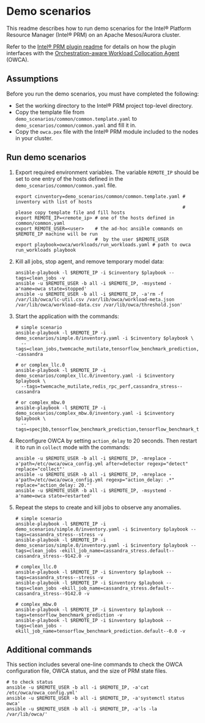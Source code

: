 # Demo scenarios

This readme describes how to run demo scenarios for the Intel® Platform
Resource Manager (Intel® PRM) on an Apache Mesos/Aurora cluster.

Refer to the [Intel® PRM plugin readme](https://github.com/intel/platform-resource-manager/blob/master/prm/README.md)
for details on how the plugin interfaces with the
[Orchestration-aware Workload Collocation Agent](https://github.com/intel/owca) (OWCA).

## Assumptions

Before you run the demo scenarios, you must have completed the following:

*   Set the working directory to the Intel® PRM project top-level directory.
*   Copy the template file from `demo_scenarios/common/common.template.yaml`
    to `demo_scenarios/common/common.yaml` and fill it in.
*   Copy the `owca.pex` file with the Intel® PRM module included to the nodes
    in your cluster.

## Run demo scenarios

1. Export required environment variables. The variable `REMOTE_IP` should be
   set to one entry of the hosts defined in the `demo_scenarios/common/common.yaml` file.

    ```
    export cinventory=demo_scenarios/common/common.template.yaml # inventory with list of hosts
                                                                 #  please copy template file and fill hosts
    export REMOTE_IP=<remote_ip> # one of the hosts defined in common/common.yaml
    export REMOTE_USER=<user>    # the ad-hoc ansible commands on $REMOTE_IP machine will be run
                                 #  by the user $REMOTE_USER
    export playbook=owca/workloads/run_workloads.yaml # path to owca run_workloads playbook
    ```

2. Kill all jobs, stop agent, and remove temporary model data:

    ```
    ansible-playbook -l $REMOTE_IP -i $cinventory $playbook --tags=clean_jobs -v
    ansible -u $REMOTE_USER -b all -i $REMOTE_IP, -msystemd -a'name=owca state=stopped'
    ansible -u $REMOTE_USER -b all -i $REMOTE_IP, -a'rm -f /var/lib/owca/lc-util.csv /var/lib/owca/workload-meta.json /var/lib/owca/workload-data.csv /var/lib/owca/threshold.json'
    ```

3. Start the application with the commands:

    ```
    # simple scenario
    ansible-playbook -l $REMOTE_IP -i demo_scenarios/simple.0/inventory.yaml -i $cinventory $playbook \
      --tags=clean_jobs,twemcache_mutilate,tensorflow_benchmark_prediction,cassandra_stress--cassandra

    # or complex_llc.0
    ansible-playbook -l $REMOTE_IP -i demo_scenarios/complex_llc.0/inventory.yaml -i $cinventory $playbook \
      --tags=twemcache_mutilate,redis_rpc_perf,cassandra_stress--cassandra

    # or complex_mbw.0
    ansible-playbook -l $REMOTE_IP -i demo_scenarios/complex_mbw.0/inventory.yaml -i $cinventory $playbook \
      --tags=specjbb,tensorflow_benchmark_prediction,tensorflow_benchmark_training,cassandra_stress
    ```

4.  Reconfigure OWCA by setting `action_delay` to 20 seconds. Then restart it
    to run in `collect` mode with the commands:

    ```
    ansible -u $REMOTE_USER -b all -i $REMOTE_IP, -mreplace -a'path=/etc/owca/owca_config.yml after=detector regexp="detect" replace="collect"'
    ansible -u $REMOTE_USER -b all -i $REMOTE_IP, -mreplace -a'path=/etc/owca/owca_config.yml regexp="action_delay: .*" replace="action_delay: 20."'
    ansible -u $REMOTE_USER -b all -i $REMOTE_IP, -msystemd -a'name=owca state=restarted'
    ```

5. Repeat the steps to create and kill jobs to observe any anomalies.

    ```
    # simple scenario
    ansible-playbook -l $REMOTE_IP -i demo_scenarios/simple.0/inventory.yaml -i $cinventory $playbook --tags=cassandra_stress--stress -v
    ansible-playbook -l $REMOTE_IP -i demo_scenarios/simple.0/inventory.yaml -i $cinventory $playbook --tags=clean_jobs -ekill_job_name=cassandra_stress.default--cassandra_stress--9142.0 -v

    # complex_llc.0
    ansible-playbook -l $REMOTE_IP -i $inventory $playbook --tags=cassandra_stress--stress -v
    ansible-playbook -l $REMOTE_IP -i $inventory $playbook --tags=clean_jobs -ekill_job_name=cassandra_stress.default--cassandra_stress--9142.0 -v

    # complex_mbw.0
    ansible-playbook -l $REMOTE_IP -i $inventory $playbook --tags=tensorflow_benchmark_prediction -v
    ansible-playbook -l $REMOTE_IP -i $inventory $playbook --tags=clean_jobs -ekill_job_name=tensorflow_benchmark_prediction.default--0.0 -v
    ```

## Additional commands

This section includes several one-line commands to check the OWCA
configuration file, OWCA status, and the size of PRM state files.

```
# to check status
ansible -u $REMOTE_USER -b all -i $REMOTE_IP, -a'cat /etc/owca/owca_config.yml'
ansible -u $REMOTE_USER -b all -i $REMOTE_IP, -a'systemctl status owca'
ansible -u $REMOTE_USER -b all -i $REMOTE_IP, -a'ls -la /var/lib/owca/'
```
